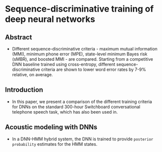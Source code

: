 # Sequence-discriminative training of deep neural networks
## Abstract
- Different sequence-discriminative criteria - maximum mutual information (MMI), minimum phone error (MPE), state-level minimum Bayes risk (sMBR), and boosted MMI - are compared. Starting from a competitive DNN baseline trained using cross-entropy, different sequence-discriminative criteria are shown to lower word error rates by 7-9% relative, on average.
## Introduction
- In this paper, we present a comparison of the different training criteria for DNNs on the standard 300-hour Switchboard conversational telephone speech task, which has also been used in.
## Acoustic modeling with DNNs
- In a DNN-HMM hybrid system, the DNN is trained to provide `posterior probability` estimates for the HMM states.